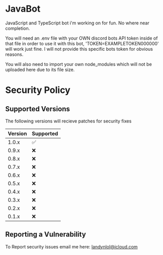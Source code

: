 # JavaBot
JavaScript and TypeScript bot i'm working on for fun. No where near completion.

You will need an .env file with your OWN discord bots API token inside of that file in order to use it with this bot, 'TOKEN=EXAMPLETOKEN000000' will work just fine. I will not provide this specific bots token for obvious reasons.

You will also need to import your own node_modules which will not be uploaded here due to its file size.


# Security Policy

## Supported Versions

The following versions will recieve patches for security fixes

| Version | Supported          |
| ------- | ------------------ |
| 1.0.x   | :white_check_mark: |
| 0.9.x   | :x:                |
| 0.8.x   | :x:                |
| 0.7.x   | :x:                |
| 0.6.x   | :x:                |
| 0.5.x   | :x:                |
| 0.4.x   | :x:                |
| 0.3.x   | :x:                |
| 0.2.x   | :x:                |
| 0.1.x   | :x:                |

## Reporting a Vulnerability

To Report security issues email me here: landynlol@icloud.com
